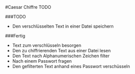#Caesar Chiffre TODO

###TODO
- Den verschlüsselten Text in einer Datei speichern

###Fertig
- Text zum verschlüsseln besorgen
- Den zu chiffrierenden Text aus einer Datei lesen
- Den Text nach Alphanumerischen Zeichen filter
- Nach einem Passwort fragen
- Den gefilterten Text anhand eines Passwort verschüsseln
